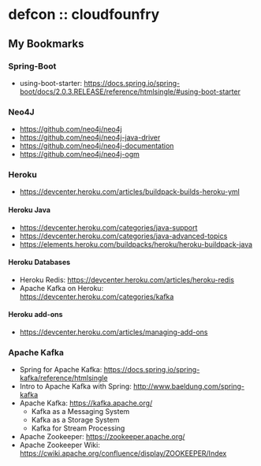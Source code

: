# defcon :: cloudfounfry


## My Bookmarks

### Spring-Boot
* using-boot-starter: https://docs.spring.io/spring-boot/docs/2.0.3.RELEASE/reference/htmlsingle/#using-boot-starter

### Neo4J

* https://github.com/neo4j/neo4j
* https://github.com/neo4j/neo4j-java-driver
* https://github.com/neo4j/neo4j-documentation
* https://github.com/neo4j/neo4j-ogm

### Heroku
* https://devcenter.heroku.com/articles/buildpack-builds-heroku-yml

#### Heroku Java
* https://devcenter.heroku.com/categories/java-support
* https://devcenter.heroku.com/categories/java-advanced-topics
* https://elements.heroku.com/buildpacks/heroku/heroku-buildpack-java

#### Heroku Databases
* Heroku Redis: https://devcenter.heroku.com/articles/heroku-redis
* Apache Kafka on Heroku: https://devcenter.heroku.com/categories/kafka

#### Heroku add-ons 
* https://devcenter.heroku.com/articles/managing-add-ons

### Apache Kafka
* Spring for Apache Kafka: https://docs.spring.io/spring-kafka/reference/htmlsingle
* Intro to Apache Kafka with Spring: http://www.baeldung.com/spring-kafka
* Apache Kafka: https://kafka.apache.org/
   * Kafka as a Messaging System
   * Kafka as a Storage System
   * Kafka for Stream Processing
* Apache Zookeeper: https://zookeeper.apache.org/
* Apache Zookeeper Wiki: https://cwiki.apache.org/confluence/display/ZOOKEEPER/Index
